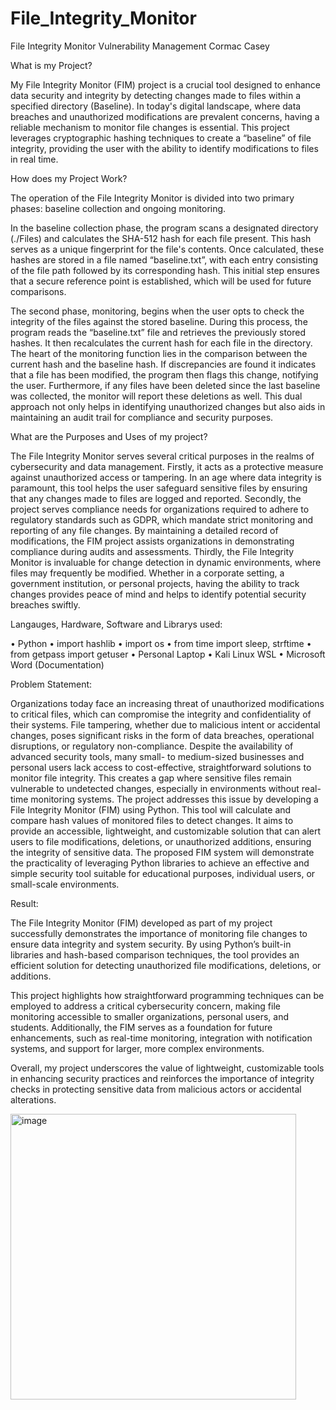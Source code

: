 # File_Integrity_Monitor
File Integrity Monitor
Vulnerability Management
Cormac Casey

What is my Project? 

My File Integrity Monitor (FIM) project is a crucial tool designed to enhance data security and integrity by detecting changes made to files within a specified directory (Baseline). In today's digital landscape, where data breaches and unauthorized modifications are prevalent concerns, having a reliable mechanism to monitor file changes is essential. This project leverages cryptographic hashing techniques to create a “baseline” of file integrity, providing the user with the ability to identify modifications to files in real time.

How does my Project Work?

The operation of the File Integrity Monitor is divided into two primary phases: baseline collection and ongoing monitoring.

In the baseline collection phase, the program scans a designated directory (./Files) and calculates the SHA-512 hash for each file present. This hash serves as a unique fingerprint for the file's contents. Once calculated, these hashes are stored in a file named “baseline.txt”, with each entry consisting of the file path followed by its corresponding hash. This initial step ensures that a secure reference point is established, which will be used for future comparisons.

The second phase, monitoring, begins when the user opts to check the integrity of the files against the stored baseline. During this process, the program reads the “baseline.txt” file and retrieves the previously stored hashes. It then recalculates the current hash for each file in the directory. The heart of the monitoring function lies in the comparison between the current hash and the baseline hash. If discrepancies are found it indicates that a file has been modified, the program then flags this change, notifying the user. Furthermore, if any files have been deleted since the last baseline was collected, the monitor will report these deletions as well. This dual approach not only helps in identifying unauthorized changes but also aids in maintaining an audit trail for compliance and security purposes.


What are the Purposes and Uses of my project?

The File Integrity Monitor serves several critical purposes in the realms of cybersecurity and data management. 
Firstly, it acts as a protective measure against unauthorized access or tampering. In an age where data integrity is paramount, this tool helps the user safeguard sensitive files by ensuring that any changes made to files are logged and reported.
Secondly, the project serves compliance needs for organizations required to adhere to regulatory standards such as GDPR, which mandate strict monitoring and reporting of any file changes. By maintaining a detailed record of modifications, the FIM project assists organizations in demonstrating compliance during audits and assessments.
Thirdly, the File Integrity Monitor is invaluable for change detection in dynamic environments, where files may frequently be modified. Whether in a corporate setting, a government institution, or personal projects, having the ability to track changes provides peace of mind and helps to identify potential security breaches swiftly.

Langauges, Hardware, Software and Librarys used:

•	Python
•	import hashlib
•	import os
•	from time import sleep, strftime
•	from getpass import getuser
•	Personal Laptop
•	Kali Linux WSL
•	Microsoft Word (Documentation)

Problem Statement:

Organizations today face an increasing threat of unauthorized modifications to critical files, which can compromise the integrity and confidentiality of their systems. File tampering, whether due to malicious intent or accidental changes, poses significant risks in the form of data breaches, operational disruptions, or regulatory non-compliance.
Despite the availability of advanced security tools, many small- to medium-sized businesses and personal users lack access to cost-effective, straightforward solutions to monitor file integrity. This creates a gap where sensitive files remain vulnerable to undetected changes, especially in environments without real-time monitoring systems.
The project addresses this issue by developing a File Integrity Monitor (FIM) using Python. This tool will calculate and compare hash values of monitored files to detect changes. It aims to provide an accessible, lightweight, and customizable solution that can alert users to file modifications, deletions, or unauthorized additions, ensuring the integrity of sensitive data.
The proposed FIM system will demonstrate the practicality of leveraging Python libraries to achieve an effective and simple security tool suitable for educational purposes, individual users, or small-scale environments.

Result:

The File Integrity Monitor (FIM) developed as part of my project successfully demonstrates the importance of monitoring file changes to ensure data integrity and system security. By using Python’s built-in libraries and hash-based comparison techniques, the tool provides an efficient solution for detecting unauthorized file modifications, deletions, or additions.

This project highlights how straightforward programming techniques can be employed to address a critical cybersecurity concern, making file monitoring accessible to smaller organizations, personal users, and students. Additionally, the FIM serves as a foundation for future enhancements, such as real-time monitoring, integration with notification systems, and support for larger, more complex environments.

Overall, my project underscores the value of lightweight, customizable tools in enhancing security practices and reinforces the importance of integrity checks in protecting sensitive data from malicious actors or accidental alterations.

<img width="457" alt="image" src="https://github.com/user-attachments/assets/e822e81d-01aa-490b-8389-20c90d4ff93b" />
